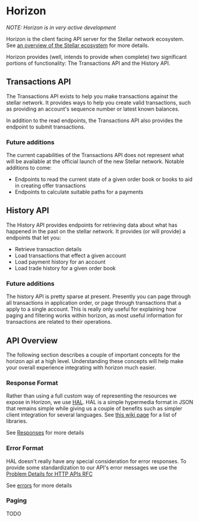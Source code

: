 # Horizon

*NOTE: Horizon is in very active development*

Horizon is the client facing API server for the Stellar network ecosystem.  See [an overview of the Stellar ecosystem](TODO) for more details.

Horizon provides (well, intends to provide when complete) two significant portions of functionality:  The Transactions API and the History API.

## Transactions API

The Transactions API exists to help you make transactions against the stellar network.  It provides ways to help you create valid transactions, such as providing an account's sequence number or latest known balances. 

In addition to the read endpoints, the Transactions API also provides the endpoint to submit transactions.

### Future additions

The current capabilities of the Transactions API does not represent what will be available at the official launch of the new Stellar network.  Notable additions to come:

- Endpoints to read the current state of a given order book or books to aid in creating offer transactions
- Endpoints to calculate suitable paths for a payments

## History API

The History API provides endpoints for retrieving data about what has happened in the past on the stellar network.  It provides (or will provide) a endpoints that let you:

- Retrieve transaction details
- Load transactions that effect a given account
- Load payment history for an account
- Load trade history for a given order book


### Future additions

The history API is pretty sparse at present.  Presently you can page through all transactions in application order, or page through transactions that a apply to a single account.  This is really only useful for explaining how paging and filtering works within horizon, as most useful information for transactions are related to their operations.

## API Overview

The following section describes a couple of important concepts for the horizon api at a high level.  Understanding these concepts will help make your overall experience integrating with horizon much easier.

### Response Format

Rather than using a full custom way of representing the resources we expose in Horizon, we use [HAL](http://stateless.co/hal_specification.html). HAL is a simple hypermedia format in JSON that remains simple while giving us a couple of benefits such as simpler client integration for several languages. See [this wiki page](https://github.com/mikekelly/hal_specification/wiki/Libraries) for a list of libraries.

See [Responses](responses.md) for more details

### Error Format

HAL doesn't really have any special consideration for error responses.  To provide some standardization to our API's error messages we use the [Problem Details for HTTP APIs RFC](https://tools.ietf.org/html/draft-ietf-appsawg-http-problem-00)

See [errors](errors.md) for more details

### Paging

TODO



